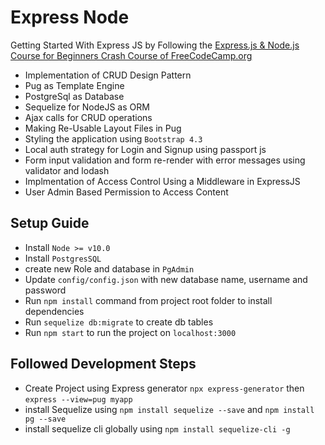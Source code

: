 # Express Node
Getting Started With Express JS by Following the [Express.js & Node.js Course for Beginners Crash Course of FreeCodeCamp.org](https://youtu.be/G8uL0lFFoN0)
- Implementation of CRUD Design Pattern
- Pug as Template Engine
- PostgreSql as Database
- Sequelize for NodeJS as ORM
- Ajax calls for CRUD operations
- Making Re-Usable Layout Files in Pug
- Styling the application using ``Bootstrap 4.3``
- Local auth strategy for Login and Signup using passport js
- Form input validation and form re-render with error messages using validator and lodash
- Implmentation of Access Control Using a Middleware in ExpressJS
- User Admin Based Permission to Access Content
## Setup Guide
- Install ``Node >= v10.0``
- Install ``PostgresSQL``
- create new Role and database in ``PgAdmin``
- Update ``config/config.json`` with new database name, username and password
- Run ``npm install`` command from project root folder to install dependencies
- Run ``sequelize db:migrate`` to create db tables
- Run ``npm start`` to run the project on ``localhost:3000``

## Followed Development Steps

- Create Project using Express generator ``npx express-generator`` then ``express --view=pug myapp``
- install Sequelize using ``npm install sequelize --save`` and ``npm install pg --save``
- install sequelize cli globally using ``npm install sequelize-cli -g``

